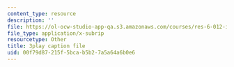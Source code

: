 ```yaml
---
content_type: resource
description: ''
file: https://ol-ocw-studio-app-qa.s3.amazonaws.com/courses/res-6-012-introduction-to-probability-spring-2018/00f79d87215f5bcab5b27a5a64a6b0e6_ZWo1XgAQE5k.vtt
file_type: application/x-subrip
resourcetype: Other
title: 3play caption file
uid: 00f79d87-215f-5bca-b5b2-7a5a64a6b0e6
---
```

